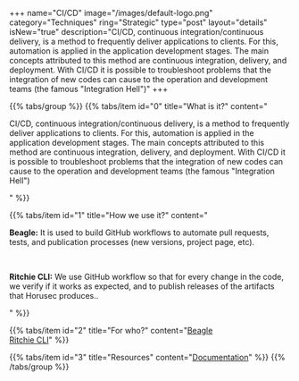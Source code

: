 +++
name="CI/CD"
image="/images/default-logo.png"
category="Techniques"
ring="Strategic"
type="post"
layout="details"
isNew="true"
description="CI/CD, continuous integration/continuous delivery, is a method to frequently deliver applications to clients. For this, automation is applied in the application development stages. The main concepts attributed to this method are continuous integration, delivery, and deployment. With CI/CD it is possible to troubleshoot problems that the integration of new codes can cause to the operation and development teams (the famous "Integration Hell")"
+++

{{% tabs/group %}}
  {{% tabs/item id="0" title="What is it?" content="<p>CI/CD, continuous integration/continuous delivery, is a method to frequently deliver applications to clients. For this, automation is applied in the application development stages. The main concepts attributed to this method are continuous integration, delivery, and deployment. With CI/CD it is possible to troubleshoot problems that the integration of new codes can cause to the operation and development teams (the famous "Integration Hell")</p>" %}}
  
  {{% tabs/item id="1" title="How we use it?" content="<p><strong>Beagle:</strong> It is used to build GitHub workflows to automate pull requests, tests, and publication processes (new versions, project page, etc).</p><br /><p><strong>Ritchie CLI:</strong> We use GitHub workflow so that for every change in the code, we verify if it works as expected, and to publish releases of the artifacts that Horusec produces..</p>" %}}
  
  {{% tabs/item id="2" title="For who?" content="<a href='https://usebeagle.io/' target='_blank'>Beagle</a><br /><a href='https://ritchiecli.io/' target='_blank'>Ritchie CLI</a>" %}}

  {{% tabs/item id="3" title="Resources" content="<a href='https://www.redhat.com/pt-br/topics/devops/what-is-ci-cd' target='_blank'>Documentation</a>" %}}
{{% /tabs/group %}}
